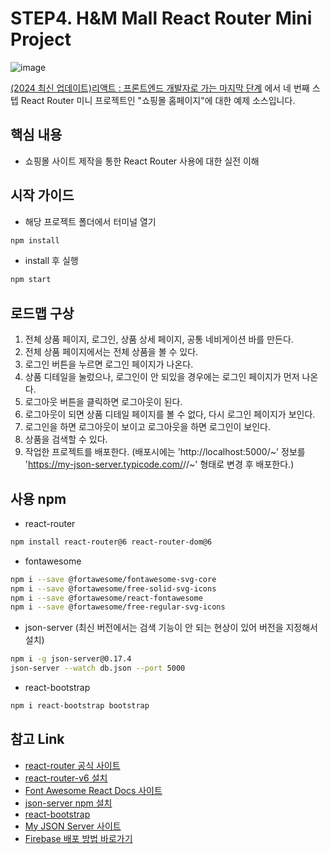 # STEP4. H&M Mall React Router Mini Project

![image](https://github.com/user-attachments/assets/c28a00cd-ad73-4463-983e-216efadb6cfc)

[(2024 최신 업데이트)리액트 : 프론트엔드 개발자로 가는 마지막 단계](https://www.inflearn.com/course/%EB%A6%AC%EC%95%A1%ED%8A%B8-%ED%94%84%EB%A1%A0%ED%8A%B8%EC%97%94%EB%93%9C-%EB%A7%88%EC%A7%80%EB%A7%89) 에서 네 번째 스텝 React Router 미니 프로젝트인 "쇼핑몰 홈페이지"에 대한 예제 소스입니다.

## 핵심 내용

- 쇼핑몰 사이트 제작을 통한 React Router 사용에 대한 실전 이해

## 시작 가이드

- 해당 프로젝트 폴더에서 터미널 열기

```bash
npm install
```

- install 후 실행

```bash
npm start
```

## 로드맵 구상

1. 전체 상품 페이지, 로그인, 상품 상세 페이지, 공통 네비게이션 바를 만든다.
2. 전체 상품 페이지에서는 전체 상품을 볼 수 있다.
3. 로그인 버튼을 누르면 로그인 페이지가 나온다.
4. 상품 디테일을 눌렀으나, 로그인이 안 되있을 경우에는 로그인 페이지가 먼저 나온다.
5. 로그아웃 버튼을 클릭하면 로그아웃이 된다.
6. 로그아웃이 되면 상품 디테일 페이지를 볼 수 없다, 다시 로그인 페이지가 보인다.
7. 로그인을 하면 로그아웃이 보이고 로그아웃을 하면 로그인이 보인다.
8. 상품을 검색할 수 있다.
9. 작업한 프로젝트를 배포한다. (배포시에는 'http://localhost:5000/~' 정보를 'https://my-json-server.typicode.com/<your-username>/<your-repo>/~' 형태로 변경 후 배포한다.)

## 사용 npm

- react-router

```bash
npm install react-router@6 react-router-dom@6
```

- fontawesome

```bash
npm i --save @fortawesome/fontawesome-svg-core
npm i --save @fortawesome/free-solid-svg-icons
npm i --save @fortawesome/react-fontawesome
npm i --save @fortawesome/free-regular-svg-icons
```

- json-server (최신 버전에서는 검색 기능이 안 되는 현상이 있어 버전을 지정해서 설치)

```bash
npm i -g json-server@0.17.4
json-server --watch db.json --port 5000
```

- react-bootstrap

```bash
npm i react-bootstrap bootstrap
```

## 참고 Link

- [react-router 공식 사이트](https://reactrouter.com/)
- [react-router-v6 설치](https://reactrouter.com/en/main/upgrading/reach#install-react-router-v6)
- [Font Awesome React Docs 사이트](https://docs.fontawesome.com/web/use-with/react/)
- [json-server npm 설치](https://www.npmjs.com/package/json-server)
- [react-bootstrap](https://react-bootstrap.netlify.app/docs/getting-started/introduction)
- [My JSON Server 사이트](https://my-json-server.typicode.com/)
- [Firebase 배포 방법 바로가기](https://github.com/limseongeun/2403-vite-list-ex/blob/main/docs/firebase-deploy-guide.md)
